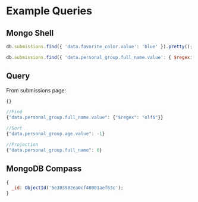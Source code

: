 # Example Queries

## Mongo Shell

```javascript
db.submissions.find({ 'data.favorite_color.value': 'blue' }).pretty();

db.submissions.find({ 'data.personal_group.full_name.value': { $regex: 'olf$' } }).pretty();
```

## Query

From submissions page:

```javascript
{}

//Find
{"data.personal_group.full_name.value": {"$regex": "olf$"}}

//Sort
{"data.personal_group.age.value": -1}

//Projection
{"data.personal_group.full_name": 0}
```

## MongoDB Compass

```javascript
{
  _id: ObjectId('5e303982ea0cf40001aef63c');
}
```
